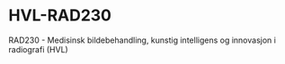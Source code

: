 # HVL-RAD230
RAD230 - Medisinsk bildebehandling, kunstig intelligens og innovasjon i radiografi (HVL)
